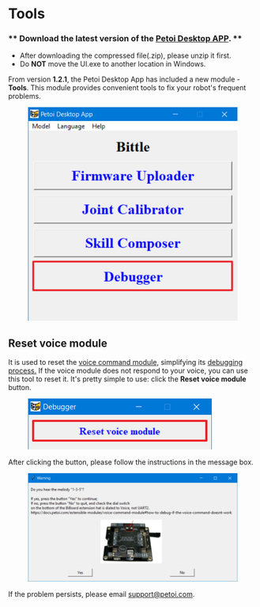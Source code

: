 # Tools

### \*\* Download the latest version of the [Petoi Desktop APP](https://github.com/PetoiCamp/OpenCat/releases). \*\* <a href="#download-the-latest-version-of-the-petoi-desktop-app" id="download-the-latest-version-of-the-petoi-desktop-app"></a>

* After downloading the compressed file(.zip), please unzip it first.
* Do **NOT** move the UI.exe to another location in Windows.

From version **1.2.1**, the Petoi Desktop App has included a new module - **Tools**. This module provides convenient tools to fix your robot's frequent problems.&#x20;

<figure><img src="../.gitbook/assets/image (57).png" alt=""><figcaption></figcaption></figure>

## Reset voice module <a href="#download-the-latest-version-of-the-petoi-desktop-app" id="download-the-latest-version-of-the-petoi-desktop-app"></a>

It is used to reset the [voice command module](https://docs.petoi.com/extensible-modules/voice-command-module), simplifying its [debugging process.](https://docs.petoi.com/extensible-modules/voice-command-module#how-to-debug-if-the-voice-command-doesnt-work)  If the voice module does not respond to your voice, you can use this tool to reset it. It's pretty simple to use: click the **Reset voice module** button.

<figure><img src="../.gitbook/assets/image (58).png" alt=""><figcaption></figcaption></figure>

After clicking the button, please follow the instructions in the message box.&#x20;

<figure><img src="../.gitbook/assets/image (60).png" alt=""><figcaption></figcaption></figure>



If the problem persists, please email support@petoi.com.

